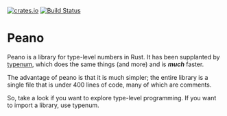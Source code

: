[![crates.io](https://img.shields.io/crates/v/peano.svg)](https://crates.io/crates/peanotypenum)
[![Build Status](https://travis-ci.org/paholg/peano.svg?branch=master)](https://travis-ci.org/paholg/peano)

# Peano

Peano is a library for type-level numbers in Rust. It has been supplanted by
[typenum](../typenum), which does the same things (and more) and is ***much*** faster.

The advantage of peano is that it is much simpler; the entire library is a single file
that is under 400 lines of code, many of which are comments.

So, take a look if you want to explore type-level programming. If you want to import a
library, use typenum.

